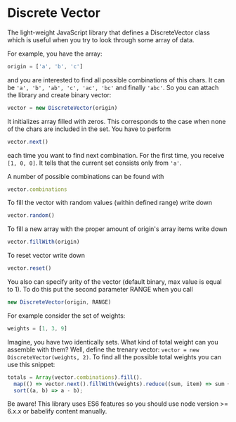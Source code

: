 # Discrete Vector

The light-weight JavaScript library that defines a DiscreteVector class
which is useful when you try to look through some array of data.

For example, you have the array:
``` javascript
origin = ['a', 'b', 'c']
```
and you are interested to find all possible combinations of this chars.
It can be `'a', 'b', 'ab', 'c', 'ac', 'bc'` and finally `'abc'`.
So you can attach the library and create binary vector:
``` javascript
vector = new DiscreteVector(origin)
```
It initializes array filled with zeros.
This corresponds to the case when none of the chars are included in the set. 
You have to perform
``` javascript
vector.next()
``` 
each time you want to find next combination.
For the first time, you receive `[1, 0, 0]`. It tells that the current set consists only from `'a'`.

A number of possible combinations can be found with
``` javascript
vector.combinations
```
To fill the vector with random values (within defined range) write down
``` javascript
vector.random()
```
To fill a new array with the proper amount of origin's array items write down
``` javascript
vector.fillWith(origin)
```
To reset vector write down
``` javascript
vector.reset()
```

You also can specify arity of the vector (default binary, max value is equal to 1).
To do this put the second parameter RANGE when you call
``` javascript
new DiscreteVector(origin, RANGE)
```
For example consider the set of weights:
``` javascript
weights = [1, 3, 9]
```
Imagine, you have two identically sets.
What kind of total weight can you assemble with them?
Well, define the trenary vector: `vector = new DiscreteVector(weights, 2)`.
To find all the possible total weights you can use this snippet:
``` javascript
totals = Array(vector.combinations).fill().
  map(() => vector.next().fillWith(weights).reduce((sum, item) => sum + item, 0)).
  sort((a, b) => a - b);
```

Be aware! This library uses ES6 features so you should use node version >= 6.x.x or babelify content manually.
